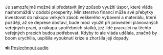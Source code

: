 
Je samozřejmě možné si představit jiný způsob využití úspor, které vláda nashromáždí v období prosperity. Ministerstvo financí může své přebytky investovat do nákupu velkých zásob veškerého vybavení a materiálu, které později, až se deprese dostaví, bude moci využít při provedení plánovaných veřejných prací, a nákupu spotřebních statků, jež lidé pracující na těchto veřejných pracích budou potřebovat. Kdyby to ale vláda udělala, značně by boom urychlila, uspíšila vypuknutí krize a zhoršila její dopady.

[🔊 Poslechnout audio](/data/7-paragraphs/audio/chapter_158/para_010-Je-samozejm-mon-si-pedstavit-jin-zpsob-vyu.mp3)
